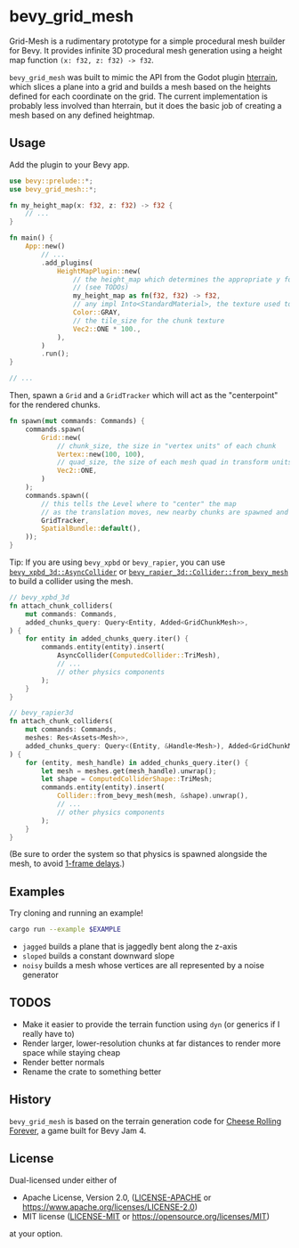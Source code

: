 # bevy_grid_mesh

Grid-Mesh is a rudimentary prototype for a simple procedural mesh builder for Bevy. It provides infinite 3D procedural mesh generation using a height map function `(x: f32, z: f32) -> f32`.

`bevy_grid_mesh` was built to mimic the API from the Godot plugin [hterrain](https://github.com/Zylann/godot_heightmap_plugin), which slices a plane into a grid and builds a mesh based on the heights defined for each coordinate on the grid. The current implementation is probably less involved than hterrain, but it does the basic job of creating a mesh based on any defined heightmap.

## Usage

Add the plugin to your Bevy app.

```rs
use bevy::prelude::*;
use bevy_grid_mesh::*;

fn my_height_map(x: f32, z: f32) -> f32 {
    // ...
}

fn main() {
    App::new()
        // ...
        .add_plugins(
            HeightMapPlugin::new(
                // the height_map which determines the appropriate y for each vertex
                // (see TODOs)
                my_height_map as fn(f32, f32) -> f32,
                // any impl Into<StandardMaterial>, the texture used to tile mesh chunks
                Color::GRAY,
                // the tile_size for the chunk texture
                Vec2::ONE * 100.,
            ),
        )
        .run();
}

// ...
```

Then, spawn a `Grid` and a `GridTracker` which will act as the "centerpoint" for the rendered chunks.

```rs
fn spawn(mut commands: Commands) {
    commands.spawn(
        Grid::new(
            // chunk_size, the size in "vertex units" of each chunk
            Vertex::new(100, 100),
            // quad_size, the size of each mesh quad in transform units
            Vec2::ONE,
        )
    );
    commands.spawn((
        // this tells the Level where to "center" the map
        // as the translation moves, new nearby chunks are spawned and faraway ones are despawned
        GridTracker,
        SpatialBundle::default(),
    ));
}
```

Tip: If you are using `bevy_xpbd` or `bevy_rapier`, you can use
[`bevy_xpbd_3d::AsyncCollider`](https://github.com/Jondolf/bevy_xpbd/blob/58d3f97b207615bb629e3675d30cc0a1aaeeee62/src/components/collider.rs#L861)
or
[`bevy_rapier_3d::Collider::from_bevy_mesh`](https://github.com/dimforge/bevy_rapier/blob/c6bcce4695d596a7a9c8e91748d4dbb3d31f6d13/src/geometry/collider_impl.rs#L174)
to build a collider using the mesh.

```rs
// bevy_xpbd_3d
fn attach_chunk_colliders(
    mut commands: Commands,
    added_chunks_query: Query<Entity, Added<GridChunkMesh>>,
) {
    for entity in added_chunks_query.iter() {
        commands.entity(entity).insert(
            AsyncCollider(ComputedCollider::TriMesh),
            // ...
            // other physics components
        );
    }
}

// bevy_rapier3d
fn attach_chunk_colliders(
    mut commands: Commands,
    meshes: Res<Assets<Mesh>>,
    added_chunks_query: Query<(Entity, &Handle<Mesh>), Added<GridChunkMesh>>,
) {
    for (entity, mesh_handle) in added_chunks_query.iter() {
        let mesh = meshes.get(mesh_handle).unwrap();
        let shape = ComputedColliderShape::TriMesh;
        commands.entity(entity).insert(
            Collider::from_bevy_mesh(mesh, &shape).unwrap(),
            // ...
            // other physics components
        );
    }
}
```

(Be sure to order the system so that physics is spawned alongside the mesh, to avoid
[1-frame delays](https://bevy-cheatbook.github.io/programming/system-order.html?highlight=delay#does-it-even-matter).)

## Examples

Try cloning and running an example!

```sh
cargo run --example $EXAMPLE
```

- `jagged` builds a plane that is jaggedly bent along the z-axis
- `sloped` builds a constant downward slope
- `noisy` builds a mesh whose vertices are all represented by a noise generator

## TODOS

- Make it easier to provide the terrain function using `dyn` (or generics if I really have to)
- Render larger, lower-resolution chunks at far distances to render more space while staying cheap
- Render better normals
- Rename the crate to something better

## History

`bevy_grid_mesh` is based on the terrain generation code for [Cheese Rolling Forever](https://github.com/snendev/cheese-rolling-forever), a game built for Bevy Jam 4.

## License

Dual-licensed under either of

- Apache License, Version 2.0, ([LICENSE-APACHE](/LICENSE-APACHE) or https://www.apache.org/licenses/LICENSE-2.0)
- MIT license ([LICENSE-MIT](/LICENSE-MIT) or https://opensource.org/licenses/MIT)

at your option.

